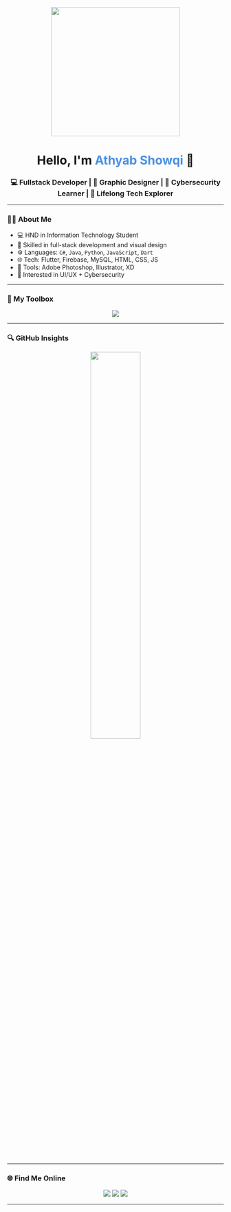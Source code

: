 <div align="center">
  <img src="https://media3.giphy.com/media/v1.Y2lkPTc5MGI3NjExbGp5OWRpcGJvbmh1eW5ieXB6eHowY3Jrcml2eWtiZ2NyYnl1dDkxNSZlcD12MV9pbnRlcm5hbF9naWZfYnlfaWQmY3Q9cw/SHjOSDkKZ18qOHA5B5/giphy.gif" width="300px" />
  
  
  <h1>Hello, I'm <span style="color:#4A90E2">Athyab Showqi</span> 👋</h1>
  
  <h3>💻 Fullstack Developer | 🎨 Graphic Designer |  🔐 Cybersecurity Learner | 🧠 Lifelong Tech Explorer</h3>
</div>

---

### 🧑‍💻 About Me

- 💻 HND in Information Technology Student  
- 🎨 Skilled in full-stack development and visual design  
- ⚙️ Languages: `C#`, `Java`, `Python`, `JavaScript`, `Dart`  
- 🌐 Tech: Flutter, Firebase, MySQL, HTML, CSS, JS  
- 🎨 Tools: Adobe Photoshop, Illustrator, XD  
- 🧩 Interested in UI/UX + Cybersecurity

  
---

### 🧰 My Toolbox

<p align="center">
  <img src="https://skillicons.dev/icons?i=cs,java,python,dart,js,html,css,mysql,firebase,flutter,figma,xd,photoshop,illustrator&perline=7" />
</p>

---

### 🔍 GitHub Insights

<p align="center">
  <img src="https://github-readme-stats.vercel.app/api?username=AthyabShowqi&show_icons=true&hide_border=true&bg_color=00000000&text_color=3498db" width="48%"/>
</p>

---

### 🌐 Find Me Online

<p align="center">
  <a href="mailto:showqiathyab@gmail.com"><img src="https://img.shields.io/badge/Gmail-D14836?style=flat&logo=gmail&logoColor=white" /></a>
  <a href="https://www.linkedin.com/in/athyabshowqi/"><img src="https://img.shields.io/badge/LinkedIn-0077B5?style=flat&logo=linkedin&logoColor=white" /></a>
  <a href="https://www.behance.net/athyabshowqi"><img src="https://img.shields.io/badge/Behance-1769FF?style=flat&logo=behance&logoColor=white" /></a>
</p>

---

